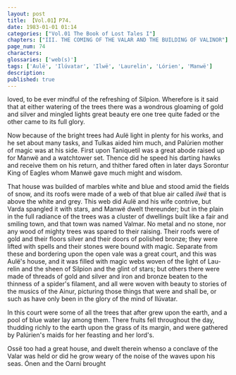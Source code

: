 ```yaml
---
layout: post
title: 【Vol.01】P74.
date: 1983-01-01 01:14
categories: ["Vol.01 The Book of Lost Tales I"]
chapters: ["III. THE COMING OF THE VALAR AND THE BUILDING OF VALINOR"]
page_num: 74
characters: 
glossaries: ['web(s)']
tags: ['Aulë', 'Ilúvatar', 'Ilwë', 'Laurelin', 'Lórien', 'Manwë']
description: 
published: true
---
```


<p style="text-indent: 0;">
loved, to be ever mindful of the refreshing of Silpion. Wherefore is it said that at either watering of the trees there was a wondrous gloaming of gold and silver and mingled lights great beauty ere one tree quite faded or the other came to its full glory.
</p>

Now because of the bright trees had Aulë light in plenty for his works, and he set about many tasks, and Tulkas aided him much, and Palúrien mother of magic was at his side. First upon Taniquetil was a great abode raised up for Manwë and a watchtower set. Thence did he speed his darting hawks and receive them on his return, and thither fared often in later days Sorontur King of Eagles whom Manwë gave much might and wisdom.

That house was builded of marbles white and blue and stood amid the fields of snow, and its roofs were made of a web of that blue air called <I>ilwë</I> that is above the white and grey. This web did Aulë and his wife contrive, but Varda spangled it with stars, and Manwë dwelt thereunder; but in the plain in the full radiance of the trees was a cluster of dwellings built like a fair and smiling town, and that town was named Valmar. No metal and no stone, nor any wood of mighty trees was spared to their raising. Their roofs were of gold and their floors silver and their doors of polished bronze; they were lifted with spells and their stones were bound with magic. Separate from these and bordering upon the open vale was a great court, and this was Aulë's house, and it was filled with magic webs woven of the light of Lau-relin and the sheen of Silpion and the glint of stars; but others there were made of threads of gold and silver and iron and bronze beaten to the thinness of a spider's filament, and all were woven with beauty to stories of the musics of the Ainur, picturing those things that were and shall be, or such as have only been in the glory of the mind of Ilúvatar.

In this court were some of all the trees that after grew upon the earth, and a pool of blue water lay among them. There fruits fell throughout the day, thudding richly to the earth upon the grass of its margin, and were gathered by Palúrien's maids for her feasting and her lord's.

Ossë too had a great house, and dwelt therein whenso a conclave of the Valar was held or did he grow weary of the noise of the waves upon his seas. Ónen and the Oarni brought

